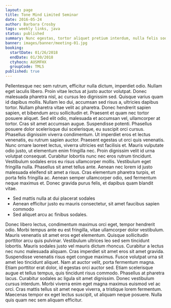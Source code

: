 ```yaml
---
layout: page
title: Tone Mind Limited Seminar
date: 2016-05-24
author: Barbara Crosby
tags: weekly links, java
status: published
summary: Nunc egestas, tortor aliquet pretium interdum, nulla felis sodales.
banner: images/banner/meeting-01.jpg
booking:
  startDate: 01/26/2018
  endDate: 01/30/2018
  ctyhocn: AUSMFHX
  groupCode: TMLS
published: true
---
```

Pellentesque nec sem rutrum, efficitur nulla dictum, imperdiet odio. Nullam eget iaculis libero. Proin vitae lectus at justo auctor volutpat. Donec malesuada pharetra nisl, ac cursus leo dignissim sed. Quisque varius quam id dapibus mollis. Nullam leo dui, accumsan sed risus a, ultricies dapibus tortor. Nullam pharetra vitae velit ac pharetra. Donec hendrerit sapien sapien, et bibendum arcu sollicitudin et. Praesent et quam nec tortor posuere aliquet. Sed elit odio, malesuada et accumsan vel, ullamcorper at tortor. Cras sit amet accumsan augue. Suspendisse potenti.
Phasellus posuere dolor scelerisque dui scelerisque, eu suscipit orci cursus. Phasellus dignissim viverra condimentum. Ut imperdiet eros et lectus venenatis, eu rutrum sapien auctor. Praesent egestas ut orci quis venenatis. Nunc ornare laoreet lectus, viverra ultricies est facilisis et. Mauris vulputate odio justo, ut elementum enim fringilla nec. Proin dignissim velit id urna volutpat consequat. Curabitur lobortis nunc nec eros rutrum tincidunt. Vestibulum sodales eros eu risus ullamcorper mollis. Vestibulum eget fringilla nulla. Phasellus sit amet tellus ante. Aenean nec lorem id justo malesuada eleifend sit amet a risus. Cras elementum pharetra turpis, et porta felis fringilla ac. Aenean semper ullamcorper odio, sed fermentum neque maximus et. Donec gravida purus felis, et dapibus quam blandit vitae.

* Sed mattis nulla at dui placerat sodales
* Aenean efficitur justo eu mauris consectetur, sit amet faucibus sapien commodo
* Sed aliquet arcu ac finibus sodales.

Donec libero lectus, condimentum maximus orci eget, tempor hendrerit odio. Morbi tempus ante eu est fringilla, vitae ullamcorper dolor vestibulum. Mauris venenatis sit amet eros eget elementum. Quisque sollicitudin porttitor arcu quis pulvinar. Vestibulum ultrices leo sed sem tincidunt lobortis. Mauris sodales justo vel mauris dictum rhoncus. Curabitur a lectus nec nunc malesuada aliquam. Cras imperdiet sit amet eros sit amet gravida. Suspendisse venenatis risus eget congue maximus. Fusce volutpat urna sit amet leo tincidunt aliquet. Nam at auctor velit, porta fermentum magna.
Etiam porttitor erat dolor, id egestas orci auctor sed. Etiam scelerisque augue et tellus tempus, quis tincidunt risus commodo. Phasellus at pharetra lacus. Curabitur sodales ac ligula sit amet dignissim. Donec vestibulum cursus interdum. Morbi viverra enim eget magna maximus euismod vel ac orci. Cras mattis tellus sit amet neque viverra, a tristique lorem fermentum. Maecenas tempor ex eget lectus suscipit, ut aliquam neque posuere. Nulla quis quam nec sem aliquam efficitur.
